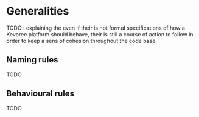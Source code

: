 # Generalities
TODO : explaining the even if their is not formal specifications of how a Kevoree platform should
behave, their is still a course of action to follow in order to keep a sens of cohesion throughout the code base.


## Naming rules
TODO

## Behavioural rules
TODO
